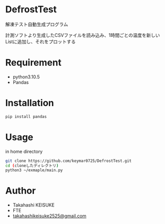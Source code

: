 # DefrostTest
解凍テスト自動生成プログラム


計測ソフトより生成したCSVファイルを読み込み、1時間ごとの温度を新しいListに追加し、それをプロットする

# Requirement

* python3.10.5
* Pandas

# Installation

```bash
pip install pandas
```

# Usage

in home directory

```bash
git clone https://github.com/keymar0725/DefrostTest.git
cd (cloneしたディレクトリ)
python3 ~/exmaple/main.py
```

# Author

* Takahashi KEISUKE
* FTE
* takahashikeisuke2525@gmail.com
